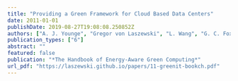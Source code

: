 ```yaml
---
title: "Providing a Green Framework for Cloud Based Data Centers"
date: 2011-01-01
publishDate: 2019-08-27T19:08:08.250852Z
authors: ["A. J. Younge", "Gregor von Laszewski", "L. Wang", "G. C. Fox"]
publication_types: ["6"]
abstract: ""
featured: false
publication: "*The Handbook of Energy-Aware Green Computing*"
url_pdf: "https://laszewski.github.io/papers/11-greenit-bookch.pdf"
---
```


